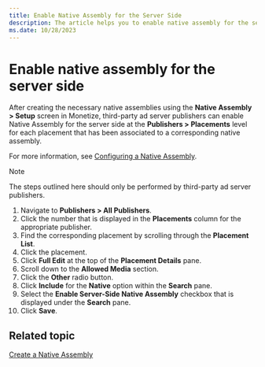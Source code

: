 ```yaml
---
title: Enable Native Assembly for the Server Side
description: The article helps you to enable native assembly for the server side.
ms.date: 10/28/2023
---
```


# Enable native assembly for the server side

After creating the necessary native assemblies using the **Native Assembly > Setup** screen in Monetize, third-party ad server publishers can enable Native Assembly for the server side at the **Publishers > Placements** level for each placement that has been associated to a corresponding native assembly.

For more information, see [Configuring a Native Assembly](configuring-a-native-assembly.md).

> [!NOTE]
> The steps outlined here should only be performed by third-party ad server publishers.

1. Navigate to **Publishers > All Publishers**.
1. Click the number that is displayed in the **Placements** column for the appropriate publisher.
1. Find the corresponding placement by scrolling through the **Placement List**.
1. Click the placement.
1. Click **Full Edit** at the top of the **Placement Details** pane.
1. Scroll down to the **Allowed Media** section.
1. Click the **Other** radio button.
1. Click **Include** for the **Native** option within the **Search** pane.
1. Select the **Enable Server-Side Native Assembly** checkbox that is displayed under the **Search** pane.
1. Click **Save**.

## Related topic

[Create a Native Assembly](create-a-native-assembly.md)
